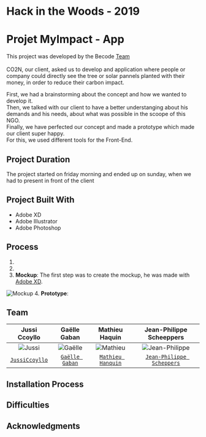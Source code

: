 # Hack in the Woods - 2019
# Projet MyImpact - App

This project was developed by the Becode [Team](#Team)  
</br>
CO2N, our client, asked us to develop and application where people or company could directly see the tree or solar pannels planted with their money, in order to reduce their carbon impact.

First,  we had a brainstorming about the concept and how we wanted to develop it. </br>
Then,  we talked with our client to have a better understanging about his demands and his needs, about what was possible in the scoope of this NGO. </br>
Finally, we have perfected our concept and made a prototype which made our client super happy.   </br>
For this, we used different tools for the Front-End. </br>

## Project Duration
The project started on  friday morning and ended up on sunday, when we had to present in front of the client

## Project Built With
- Adobe XD
- Adobe Illustrator
- Adobe Photoshop

## Process
1. 
2.
3. __Mockup__: <a name="Mockup"></a> The first step was to create the mockup, he was made with [Adobe XD]( ).<br />

![Mockup]( ) 
4. __Prototype__: 

 
## <a name="Team">Team</a>

| Jussi Ccoyllo | Gaëlle Gaban | Mathieu Haquin  | Jean-Philippe Scheeppers  
| :---: |:---:| :---:| :---:| 
| ![Jussi](https://avatars1.githubusercontent.com/u/46483286?s=100&v=4) | ![Gaëlle](https://avatars2.githubusercontent.com/u/46487743?s=100&v=4)| ![Mathieu](https://avatars3.githubusercontent.com/u/49678137?s=100&v=4) | ![Jean-Philippe]( )|
| <a href="https://www.linkedin.com/in/jussi-ccoyllo" target="_blank">`JussiCcoyllo`</a> | <a href="https://www.linkedin.com/in/gaelle-gaban/"  target="_blank">`Gaëlle Gaban`</a> | <a href="https://www.linkedin.com/in/mathieu-hanquin-09341113b/"  target="_blank">`Mathieu Hanquin`</a> | <a href="https://www.linkedin.com/in/jean-philippe-scheppers/" target="_blank">`Jean-Philippe Scheppers`</a> |

## Installation Process
 
## Difficulties
 

## Acknowledgments
 


